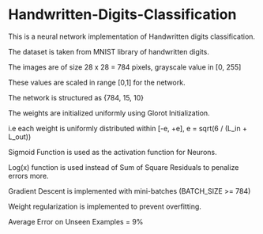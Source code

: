 # Handwritten-Digits-Classification

This is a neural network implementation of Handwritten digits classification.

The dataset is taken from MNIST library of handwritten digits.

The images are of size 28 x 28 = 784 pixels, grayscale value in [0, 255]

These values are scaled in range [0,1] for the network.

The network is structured as {784, 15, 10}

The weights are initialized uniformly using Glorot Initialization.

i.e each weight is uniformly distributed within [-e, +e], e = sqrt(6 / (L_in + L_out))

Sigmoid Function is used as the activation function for Neurons.

Log(x) function is used instead of Sum of Square Residuals to penalize errors more.

Gradient Descent is implemented with mini-batches (BATCH_SIZE >= 784)

Weight regularization is implemented to prevent overfitting.

Average Error on Unseen Examples = 9%
